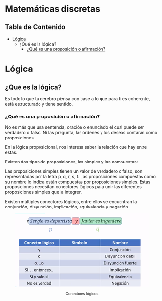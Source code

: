 # Matemáticas discretas<!-- omit in toc -->

## Tabla de Contenido<!-- omit in toc -->
- [Lógica](#l%c3%b3gica)
  - [¿Qué es la lógica?](#%c2%bfqu%c3%a9-es-la-l%c3%b3gica)
    - [¿Qué es una proposición o afirmación?](#%c2%bfqu%c3%a9-es-una-proposici%c3%b3n-o-afirmaci%c3%b3n)

# Lógica
## ¿Qué es la lógica?

Es todo lo que tu cerebro piensa con base a lo que para ti es coherente, está estructurado y tiene sentido.

### ¿Qué es una proposición o afirmación?

No es más que una sentencia, oración o enunciado el cual puede ser verdadero o falso. Ni las pregunta, las órdenes y los deseos contaran como proposiciones.

En la lógica proposicional, nos interesa saber la relación que hay entre estas.

Existen dos tipos de proposiciones, las simples y las compuestas:

Las proposiciones simples tienen un valor de verdadero o falso, son representadas por la letra p, q, r, s, t.
Las proposiciones compuestas como su nombre lo indica están compuestas por proposiciones simples. Estas proposiciones necesitan conectores lógicos para unir las diferentes proposiciones simples que la integren.

Existen múltiples conectores lógicos, entre ellos se encuentran la conjunción, disyunción, implicación, equivalencia y negación.

<div align="center">
  <img src="img/conectores.png">
  <small><p>Conectores lógicos</p></small>
</div>